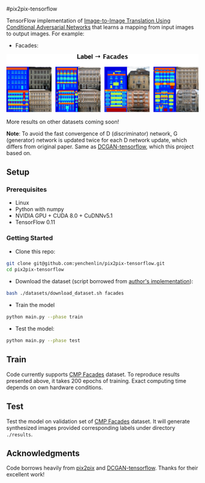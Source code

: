 #pix2pix-tensorflow

TensorFlow implementation of [Image-to-Image Translation Using Conditional Adversarial Networks](https://arxiv.org/pdf/1611.07004v1.pdf) that learns a mapping from input images to output images. For example:

- Facades:

<img src="./label_to_facades.png" width="900px"/>

More results on other datasets coming soon!

**Note**: To avoid the fast convergence of D (discriminator) network, G (generator) network is updated twice for each D network update, which differs from original paper. Same as [DCGAN-tensorflow](https://github.com/carpedm20/DCGAN-tensorflow), which this project based on.

## Setup

### Prerequisites
- Linux
- Python with numpy
- NVIDIA GPU + CUDA 8.0 + CuDNNv5.1
- TensorFlow 0.11

### Getting Started
- Clone this repo:
```bash
git clone git@github.com:yenchenlin/pix2pix-tensorflow.git
cd pix2pix-tensorflow
```
- Download the dataset (script borrowed from [author's implementation](https://github.com/phillipi/pix2pix/blob/master/datasets/download_dataset.sh)):
```bash
bash ./datasets/download_dataset.sh facades
```
- Train the model
```bash
python main.py --phase train
```
- Test the model:
```bash
python main.py --phase test
```

## Train
Code currently supports [CMP Facades](http://cmp.felk.cvut.cz/~tylecr1/facade/) dataset. To reproduce results presented above, it takes 200 epochs of training. Exact computing time depends on own hardware conditions.

## Test
Test the model on validation set of [CMP Facades](http://cmp.felk.cvut.cz/~tylecr1/facade/) dataset. It will generate synthesized images provided corresponding labels under directory `./results`.


## Acknowledgments
Code borrows heavily from [pix2pix](https://github.com/phillipi/pix2pix) and [DCGAN-tensorflow](https://github.com/carpedm20/DCGAN-tensorflow/blob/master/model.py). Thanks for their excellent work!